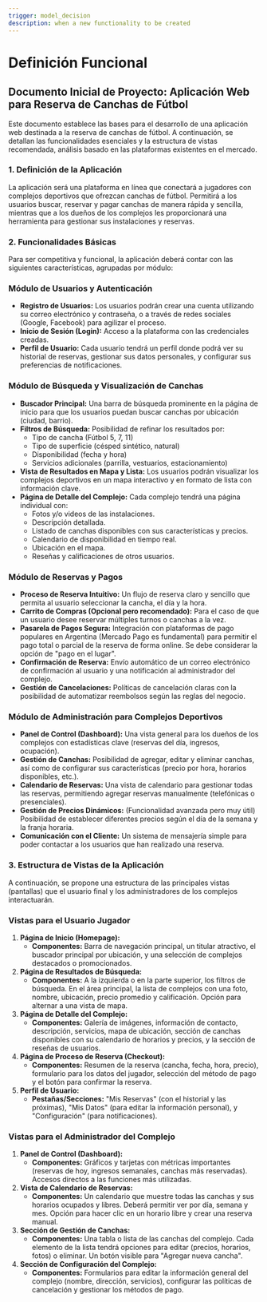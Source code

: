 ```yaml
---
trigger: model_decision
description: when a new functionality to be created
---
```


# Definición Funcional

## Documento Inicial de Proyecto: Aplicación Web para Reserva de Canchas de Fútbol

Este documento establece las bases para el desarrollo de una aplicación web destinada a la reserva de canchas de fútbol. A continuación, se detallan las funcionalidades esenciales y la estructura de vistas recomendada, análisis basado en las plataformas existentes en el mercado.

### 1. Definición de la Aplicación

La aplicación será una plataforma en línea que conectará a jugadores con complejos deportivos que ofrezcan canchas de fútbol. Permitirá a los usuarios buscar, reservar y pagar canchas de manera rápida y sencilla, mientras que a los dueños de los complejos les proporcionará una herramienta para gestionar sus instalaciones y reservas.

### 2. Funcionalidades Básicas

Para ser competitiva y funcional, la aplicación deberá contar con las siguientes características, agrupadas por módulo:

### Módulo de Usuarios y Autenticación

- **Registro de Usuarios:** Los usuarios podrán crear una cuenta utilizando su correo electrónico y contraseña, o a través de redes sociales (Google, Facebook) para agilizar el proceso.
- **Inicio de Sesión (Login):** Acceso a la plataforma con las credenciales creadas.
- **Perfil de Usuario:** Cada usuario tendrá un perfil donde podrá ver su historial de reservas, gestionar sus datos personales, y configurar sus preferencias de notificaciones.

### Módulo de Búsqueda y Visualización de Canchas

- **Buscador Principal:** Una barra de búsqueda prominente en la página de inicio para que los usuarios puedan buscar canchas por ubicación (ciudad, barrio).
- **Filtros de Búsqueda:** Posibilidad de refinar los resultados por:
    - Tipo de cancha (Fútbol 5, 7, 11)
    - Tipo de superficie (césped sintético, natural)
    - Disponibilidad (fecha y hora)
    - Servicios adicionales (parrilla, vestuarios, estacionamiento)
- **Vista de Resultados en Mapa y Lista:** Los usuarios podrán visualizar los complejos deportivos en un mapa interactivo y en formato de lista con información clave.
- **Página de Detalle del Complejo:** Cada complejo tendrá una página individual con:
    - Fotos y/o videos de las instalaciones.
    - Descripción detallada.
    - Listado de canchas disponibles con sus características y precios.
    - Calendario de disponibilidad en tiempo real.
    - Ubicación en el mapa.
    - Reseñas y calificaciones de otros usuarios.

### Módulo de Reservas y Pagos

- **Proceso de Reserva Intuitivo:** Un flujo de reserva claro y sencillo que permita al usuario seleccionar la cancha, el día y la hora.
- **Carrito de Compras (Opcional pero recomendado):** Para el caso de que un usuario desee reservar múltiples turnos o canchas a la vez.
- **Pasarela de Pagos Segura:** Integración con plataformas de pago populares en Argentina (Mercado Pago es fundamental) para permitir el pago total o parcial de la reserva de forma online. Se debe considerar la opción de "pago en el lugar".
- **Confirmación de Reserva:** Envío automático de un correo electrónico de confirmación al usuario y una notificación al administrador del complejo.
- **Gestión de Cancelaciones:** Políticas de cancelación claras con la posibilidad de automatizar reembolsos según las reglas del negocio.

### Módulo de Administración para Complejos Deportivos

- **Panel de Control (Dashboard):** Una vista general para los dueños de los complejos con estadísticas clave (reservas del día, ingresos, ocupación).
- **Gestión de Canchas:** Posibilidad de agregar, editar y eliminar canchas, así como de configurar sus características (precio por hora, horarios disponibles, etc.).
- **Calendario de Reservas:** Una vista de calendario para gestionar todas las reservas, permitiendo agregar reservas manualmente (telefónicas o presenciales).
- **Gestión de Precios Dinámicos:** (Funcionalidad avanzada pero muy útil) Posibilidad de establecer diferentes precios según el día de la semana y la franja horaria.
- **Comunicación con el Cliente:** Un sistema de mensajería simple para poder contactar a los usuarios que han realizado una reserva.

### 3. Estructura de Vistas de la Aplicación

A continuación, se propone una estructura de las principales vistas (pantallas) que el usuario final y los administradores de los complejos interactuarán.

### Vistas para el Usuario Jugador

1. **Página de Inicio (Homepage):**
    - **Componentes:** Barra de navegación principal, un titular atractivo, el buscador principal por ubicación, y una selección de complejos destacados o promocionados.
2. **Página de Resultados de Búsqueda:**
    - **Componentes:** A la izquierda o en la parte superior, los filtros de búsqueda. En el área principal, la lista de complejos con una foto, nombre, ubicación, precio promedio y calificación. Opción para alternar a una vista de mapa.
3. **Página de Detalle del Complejo:**
    - **Componentes:** Galería de imágenes, información de contacto, descripción, servicios, mapa de ubicación, sección de canchas disponibles con su calendario de horarios y precios, y la sección de reseñas de usuarios.
4. **Página de Proceso de Reserva (Checkout):**
    - **Componentes:** Resumen de la reserva (cancha, fecha, hora, precio), formulario para los datos del jugador, selección del método de pago y el botón para confirmar la reserva.
5. **Perfil de Usuario:**
    - **Pestañas/Secciones:** "Mis Reservas" (con el historial y las próximas), "Mis Datos" (para editar la información personal), y "Configuración" (para notificaciones).

### Vistas para el Administrador del Complejo

1. **Panel de Control (Dashboard):**
    - **Componentes:** Gráficos y tarjetas con métricas importantes (reservas de hoy, ingresos semanales, canchas más reservadas). Accesos directos a las funciones más utilizadas.
2. **Vista de Calendario de Reservas:**
    - **Componentes:** Un calendario que muestre todas las canchas y sus horarios ocupados y libres. Deberá permitir ver por día, semana y mes. Opción para hacer clic en un horario libre y crear una reserva manual.
3. **Sección de Gestión de Canchas:**
    - **Componentes:** Una tabla o lista de las canchas del complejo. Cada elemento de la lista tendrá opciones para editar (precios, horarios, fotos) o eliminar. Un botón visible para "Agregar nueva cancha".
4. **Sección de Configuración del Complejo:**
    - **Componentes:** Formularios para editar la información general del complejo (nombre, dirección, servicios), configurar las políticas de cancelación y gestionar los métodos de pago.